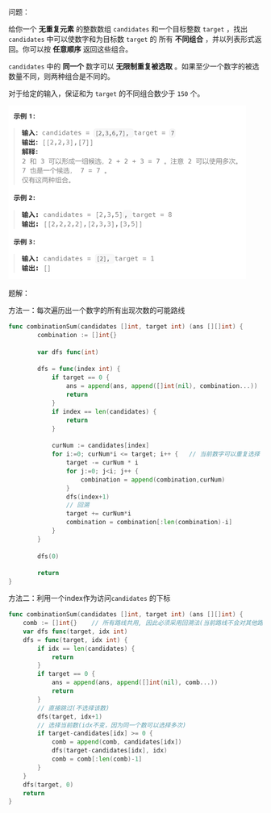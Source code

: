 问题：

给你一个 **无重复元素** 的整数数组 `candidates` 和一个目标整数 `target` ，找出 `candidates` 中可以使数字和为目标数 `target` 的 所有 **不同组合** ，并以列表形式返回。你可以按 **任意顺序** 返回这些组合。

`candidates` 中的 **同一个** 数字可以 **无限制重复被选取** 。如果至少一个数字的被选数量不同，则两种组合是不同的。 

对于给定的输入，保证和为 `target` 的不同组合数少于 `150` 个。

<img src="39.组合总和.assets/image-20230910192156841.png" alt="image-20230910192156841" style="zoom:50%;" />



题解：

方法一：每次遍历出一个数字的所有出现次数的可能路线

```go
func combinationSum(candidates []int, target int) (ans [][]int) {
		combination := []int{}

		var dfs func(int) 

		dfs = func(index int) {
			if target == 0 {
				ans = append(ans, append([]int(nil), combination...))
				return
			}
			if index == len(candidates) {
				return
			}

			curNum := candidates[index]
			for i:=0; curNum*i <= target; i++ {   // 当前数字可以重复选择
				target -= curNum * i
				for j:=0; j<i; j++ {
					combination = append(combination,curNum)
				}
				dfs(index+1)
				// 回溯
				target += curNum*i
				combination = combination[:len(combination)-i]
			}
		}

		dfs(0)

		return
}
```

方法二：利用一个index作为访问`candidates` 的下标

```go
func combinationSum(candidates []int, target int) (ans [][]int) {
	comb := []int{}    // 所有路线共用, 因此必须采用回溯法(当前路线不会对其他路线产生影响)
	var dfs func(target, idx int)
	dfs = func(target, idx int) {
		if idx == len(candidates) {
			return
		}
		if target == 0 {
			ans = append(ans, append([]int(nil), comb...))
			return
		}
		// 直接跳过(不选择该数)
		dfs(target, idx+1)
		// 选择当前数(idx不变，因为同一个数可以选择多次)
		if target-candidates[idx] >= 0 {
			comb = append(comb, candidates[idx])
			dfs(target-candidates[idx], idx)
			comb = comb[:len(comb)-1]
		}
	}
	dfs(target, 0)
	return
}
```

